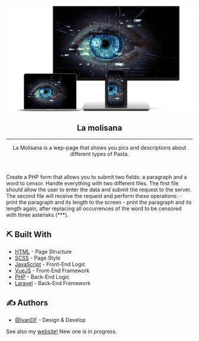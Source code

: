 <p align="center">
 <img src="Progetto senza titolo.png" alt="La Molisana" title="La Molisana" width="700px">
</p>

<h2 align="center">La molisana</h2>

---

<p align="center">La Molisana is a wep-page that shows you pics and descriptions about different types of Pasta.</p>
<br>

<p>Create a PHP form that allows you to submit two fields: a paragraph and a word to censor. Handle everything with two different files. The first file should allow the user to enter the data and submit the request to the server. The second file will receive the request and perform these operations: - print the paragraph and its length to the screen - print the paragraph and its length again, after replacing all occurrences of the word to be censored with three asterisks (***).</p>

## ⛏️ Built With <a name = "tech_stack"></a>

-   [HTML](https://html.com) - Page Structure
-   [SCSS](https://sass-lang.com) - Page Style
-   [JavaScript](https://www.javascript.com/) - Front-End Logic
-   [VueJS](https://www.javascript.com/) - Front-End Framework
-   [PHP](https://www.php.net) - Back-End Logic
-   [Laravel](https://laravel.com) - Back-End Framework

## ✍️ Authors <a name = "authors"></a>

-   [@IvanDF](https://github.com/IvanDF) - Design & Develop

See also my [website!](https://ivandf.dev)
New one is in progress.

<br />
